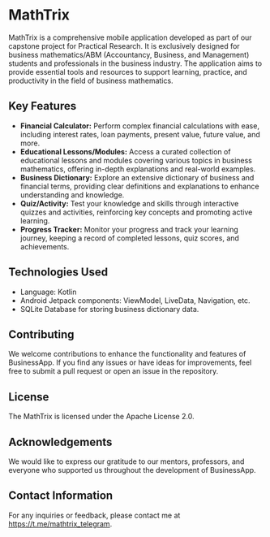 # MathTrix 

MathTrix is a comprehensive mobile application developed as part of our capstone project for Practical Research. It is exclusively designed for business mathematics/ABM (Accountancy, Business, and Management) students and professionals in the business industry. The application aims to provide essential tools and resources to support learning, practice, and productivity in the field of business mathematics.

## Key Features

- **Financial Calculator:** Perform complex financial calculations with ease, including interest rates, loan payments, present value, future value, and more.
- **Educational Lessons/Modules:** Access a curated collection of educational lessons and modules covering various topics in business mathematics, offering in-depth explanations and real-world examples.
- **Business Dictionary:** Explore an extensive dictionary of business and financial terms, providing clear definitions and explanations to enhance understanding and knowledge.
- **Quiz/Activity:** Test your knowledge and skills through interactive quizzes and activities, reinforcing key concepts and promoting active learning.
- **Progress Tracker:** Monitor your progress and track your learning journey, keeping a record of completed lessons, quiz scores, and achievements.


## Technologies Used

- Language: Kotlin
- Android Jetpack components: ViewModel, LiveData, Navigation, etc.
- SQLite Database for storing business dictionary data.

## Contributing

We welcome contributions to enhance the functionality and features of BusinessApp. If you find any issues or have ideas for improvements, feel free to submit a pull request or open an issue in the repository.

## License

The MathTrix is licensed under the Apache License 2.0.

## Acknowledgements

We would like to express our gratitude to our mentors, professors, and everyone who supported us throughout the development of BusinessApp.

## Contact Information

For any inquiries or feedback, please contact me at https://t.me/mathtrix_telegram.
